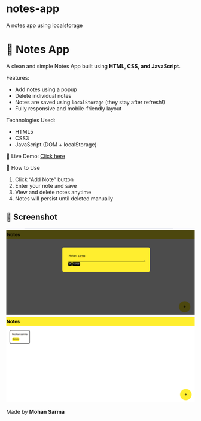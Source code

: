 # notes-app
 A notes app using localstorage
# 📝 Notes App 

A clean and simple Notes App built using **HTML, CSS, and JavaScript**.

 Features:
- Add notes using a popup
- Delete individual notes
- Notes are saved using `localStorage` (they stay after refresh!)
- Fully responsive and mobile-friendly layout

Technologies Used:

- HTML5
- CSS3
- JavaScript (DOM + localStorage)

🔗 Live Demo:
[Click here](https://smohansarma.neocities.org/notes/)

📁 How to Use
1. Click “Add Note” button
2. Enter your note and save
3. View and delete notes anytime
4. Notes will persist until deleted manually

## 📸 Screenshot

![Notes App Screenshot1](Screenshot1.png)
![Notes App Screenshot2](Screenshot2.png)

Made by **Mohan Sarma**


